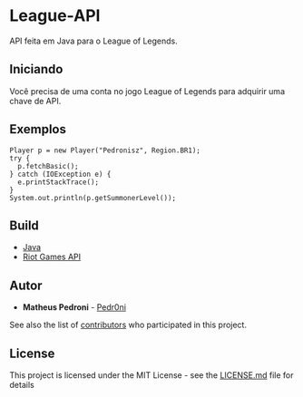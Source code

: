 # League-API

API feita em Java para o League of Legends.

## Iniciando

Você precisa de uma conta no jogo League of Legends para adquirir uma chave de API.

## Exemplos

```
Player p = new Player("Pedronisz", Region.BR1);
try {
  p.fetchBasic();
} catch (IOException e) {
  e.printStackTrace();
}
System.out.println(p.getSummonerLevel());
```

## Build

* [Java](https://www.java.com/pt_BR/)
* [Riot Games API](https://developer.riotgames.com/)

## Autor

* **Matheus Pedroni** - [Pedr0ni](https://github.com/Pedr0ni)

See also the list of [contributors](https://github.com/your/project/contributors) who participated in this project.

## License

This project is licensed under the MIT License - see the [LICENSE.md](LICENSE.md) file for details
